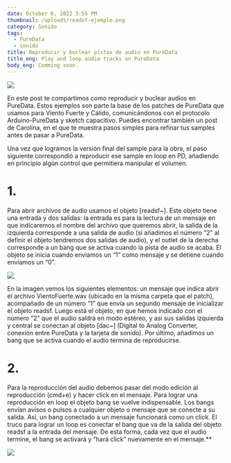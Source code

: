 ```yaml
---
date: October 6, 2022 3:55 PM
thumbnail: /uploads/readsf-ejemplo.png
category: Sonido
tags:
  - PureData
  - sonido
title: Reproducir y buclear pistas de audio en PureData
title_eng: Play and loop audio tracks on PureData
body_eng: Comming soon.
---
```

<div>

![](/uploads/imagen-vertical.png)

</div>

<div>

En este post te compartimos como reproducir y buclear audios en PureData. Estos ejemplos son parte la base de los patches de PureData que usamos para Viento Fuerte y Cálido, comunicándonos con el protocolo Arduino-PureData y sketch capacitivo. Puedes encontrar también un post de Carolina, en el que te muestra pasos simples para refinar tus samples antes de pasar a PureData.

Una vez que logramos la versión final del sample para la obra, el paso siguiente correspondió a reproducir ese sample en loop en PD, añadiendo en principio algún control que permitiera manipular el volumen. 

# 1.

Para abrir archivos de audio usamos el objeto \[readsf~]. Este objeto tiene una entrada y dos salidas: la entrada es para la lectura de un mensaje en que indicaremos el nombre del archivo que queremos abrir, la salida de la izquierda corresponde a una salida de audio (si añadimos el número “2” al definir el objeto tendremos dos salidas de audio), y el outlet de la derecha corresponde a un bang que se activa cuando la pista de audio se acaba. El objeto se inicia cuando enviamos un “1” como mensaje y se detiene cuando enviamos un “0”.

</div>

<div>

![](/uploads/readsf-ejemplo.png)

En la imagen vemos los siguientes elementos: un mensaje que indica abrir el archivo VientoFuerte.wav (ubicado en la misma carpeta que el patch), acompañado de un número “1” que envía un segundo mensaje de inicializar el objeto readsf. Luego está el objeto, en que hemos indicado con el número “2” que el audio saldrá en modo estéreo, y así sus salidas izquierda y central se conectan al objeto \[dac~] (Digital to Analog Converter, conexión entre PureData y la tarjeta de sonido). Por último, añadimos un bang que se activa cuando el audio termina de reproducirse.

</div>

<div>

# 2.

Para la reproducción del audio debemos pasar del modo edición al reproducción (cmd+e) y hacer click en el mensaje. Para lograr una reproducción en loop el objeto bang se vuelve indispensable. Los bangs envían avisos o pulsos a cualquier objeto o mensaje que se conecte a su salida. Así, un bang conectado a un mensaje funcionará como un click. El truco para lograr un loop es conectar el bang que va de la salida del objeto readsf a la entrada del mensaje. De esta forma, cada vez que el audio termine, el bang se activará y “hará click” nuevamente en el mensaje.\*\*

![](/uploads/loop-ejemplo.png)